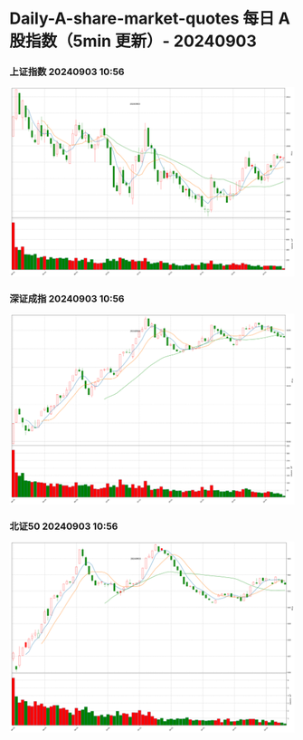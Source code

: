 
# Daily-A-share-market-quotes 每日 A 股指数（5min 更新）- 20240903

### 上证指数 20240903 10:56
![](./fig/2024/9/20240903-sh000001.png)

### 深证成指 20240903 10:56
![](./fig/2024/9/20240903-sz399001.png)

### 北证50 20240903 10:56
![](./fig/2024/9/20240903-bj899050.png)
